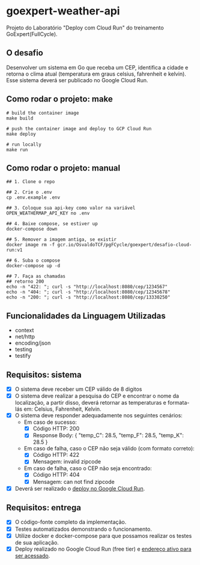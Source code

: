 # goexpert-weather-api

Projeto do Laboratório "Deploy com Cloud Run" do treinamento GoExpert(FullCycle).

## O desafio

Desenvolver um sistema em Go que receba um CEP, identifica a cidade e retorna o clima atual (temperatura em graus celsius, fahrenheit e kelvin). Esse sistema deverá ser publicado no Google Cloud Run.

## Como rodar o projeto: make

```shell
# build the container image
make build

# push the container image and deploy to GCP Cloud Run
make deploy

# run locally
make run
```

## Como rodar o projeto: manual

```shell
## 1. Clone o repo

## 2. Crie o .env
cp .env.example .env

## 3. Coloque sua api-key como valor na variável OPEN_WEATHERMAP_API_KEY no .env

## 4. Baixe compose, se estiver up
docker-compose down

## 5. Remover a imagem antiga, se existir
docker image rm -f gcr.io/OsvaldoTCF/pgFCycle/goexpert/desafio-cloud-run:v1

## 6. Suba o compose
docker-compose up -d

## 7. Faça as chamadas
## retorno 200
echo -n "422: "; curl -s "http://localhost:8080/cep/1234567"
echo -n "404: "; curl -s "http://localhost:8080/cep/12345678"
echo -n "200: "; curl -s "http://localhost:8080/cep/13330250"
```

## Funcionalidades da Linguagem Utilizadas

- context
- net/http
- encoding/json
- testing
- testify

## Requisitos: sistema

- [x] O sistema deve receber um CEP válido de 8 digitos
- [x] O sistema deve realizar a pesquisa do CEP e encontrar o nome da localização, a partir disso, deverá retornar as temperaturas e formata-lás em: Celsius, Fahrenheit, Kelvin.
- [x] O sistema deve responder adequadamente nos seguintes cenários:
  - Em caso de sucesso:
    - [x] Código HTTP: 200
    - [x] Response Body: { "temp_C": 28.5, "temp_F": 28.5, "temp_K": 28.5 }
  - Em caso de falha, caso o CEP não seja válido (com formato correto):
    - [x] Código HTTP: 422
    - [x] Mensagem: invalid zipcode
  - ​​​Em caso de falha, caso o CEP não seja encontrado:
    - [x] Código HTTP: 404
    - [x] Mensagem: can not find zipcode
- [x] Deverá ser realizado o [deploy no Google Cloud Run](https://goexpert-weather-api-llvisyuaqq-uc.a.run.app).

## Requisitos: entrega

- [x] O código-fonte completo da implementação.
- [x] Testes automatizados demonstrando o funcionamento.
- [x] Utilize docker e docker-compose para que possamos realizar os testes de sua aplicação.
- [x] Deploy realizado no Google Cloud Run (free tier) e [endereço ativo para ser acessado](https://goexpert-weather-api-llvisyuaqq-uc.a.run.app).
